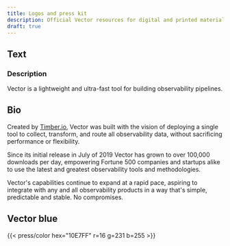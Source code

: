 ```yaml
---
title: Logos and press kit
description: Official Vector resources for digital and printed materials
draft: true
---
```


## Text

### Description

Vector is a lightweight and ultra-fast tool for building observability pipelines.

## Bio

Created by [Timber.io][timber], Vector was built with the vision of deploying a single tool to collect, transform, and route all observability data, without sacrificing performance or flexibility.

Since its initial release in July of 2019 Vector has grown to over 100,000 downloads per day, empowering Fortune 500 companies and startups alike to use the latest and greatest observability tools and methodologies.

Vector's capabilities continue to expand at a rapid pace, aspiring to integrate with any and all observability products in a way that's simple, predictable and stable. No compromises.

<!-- Logos: TBD -->

## Vector blue

{{< press/color hex="10E7FF" r=16 g=231 b=255 >}}

[timber]: https://timber.io

